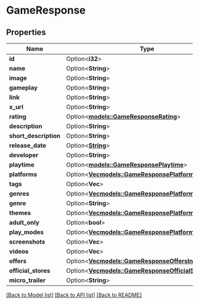 # GameResponse

## Properties

Name | Type | Description | Notes
------------ | ------------- | ------------- | -------------
**id** | Option<**i32**> |  | [optional]
**name** | Option<**String**> |  | [optional]
**image** | Option<**String**> |  | [optional]
**gameplay** | Option<**String**> |  | [optional]
**link** | Option<**String**> |  | [optional]
**x_url** | Option<**String**> |  | [optional]
**rating** | Option<[**models::GameResponseRating**](GameResponse_rating.md)> |  | [optional]
**description** | Option<**String**> |  | [optional]
**short_description** | Option<**String**> |  | [optional]
**release_date** | Option<[**String**](string.md)> |  | [optional]
**developer** | Option<**String**> |  | [optional]
**playtime** | Option<[**models::GameResponsePlaytime**](GameResponse_playtime.md)> |  | [optional]
**platforms** | Option<[**Vec<models::GameResponsePlatformsInner>**](GameResponse_platforms_inner.md)> |  | [optional]
**tags** | Option<**Vec<String>**> |  | [optional]
**genres** | Option<[**Vec<models::GameResponsePlatformsInner>**](GameResponse_platforms_inner.md)> |  | [optional]
**genre** | Option<**String**> |  | [optional]
**themes** | Option<[**Vec<models::GameResponsePlatformsInner>**](GameResponse_platforms_inner.md)> |  | [optional]
**adult_only** | Option<**bool**> |  | [optional]
**play_modes** | Option<[**Vec<models::GameResponsePlatformsInner>**](GameResponse_platforms_inner.md)> |  | [optional]
**screenshots** | Option<**Vec<String>**> |  | [optional]
**videos** | Option<**Vec<String>**> |  | [optional]
**offers** | Option<[**Vec<models::GameResponseOffersInner>**](GameResponse_offers_inner.md)> |  | [optional]
**official_stores** | Option<[**Vec<models::GameResponseOfficialStoresInner>**](GameResponse_official_stores_inner.md)> |  | [optional]
**micro_trailer** | Option<**String**> |  | [optional]

[[Back to Model list]](../README.md#documentation-for-models) [[Back to API list]](../README.md#documentation-for-api-endpoints) [[Back to README]](../README.md)


